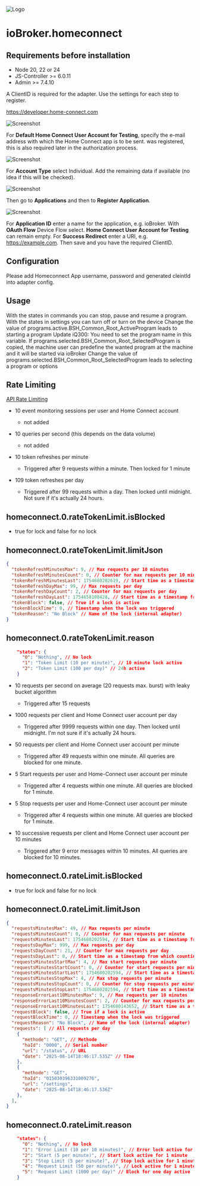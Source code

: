 ![Logo](admin/homeconnect.png)

# ioBroker.homeconnect

## Requirements before installation

- Node 20, 22 or 24
- JS-Controller >= 6.0.11
- Admin >= 7.4.10

A ClientID is required for the adapter. Use the settings for each step to register.

<https://developer.home-connect.com>

![Screenshot](img/registrierung1.JPG)

For **Default Home Connect User Account for Testing**, specify the e-mail address with which the Home Connect app is to be sent.
was registered, this is also required later in the authorization process.

![Screenshot](img/registrierung2.JPG)

For **Account Type** select Individual. Add the remaining data if available (no idea if this will be checked).

![Screenshot](img/application1.JPG)

Then go to **Applications** and then to **Register Application**.

![Screenshot](img/application2.JPG)

For **Application ID** enter a name for the application, e.g. ioBroker. With **OAuth Flow** Device Flow select.
**Home Connect User Account for Testing** can remain empty. For **Success Redirect** enter a URI, e.g. https://example.com.
Then save and you have the required ClientID.

## Configuration

Please add Homeconnect App username, password and generated cleintId into adapter config.

## Usage

With the states in commands you can stop, pause and resume a program.
With the states in settings you can turn off or turn on the device
Change the value of programs.active.BSH_Common_Root_ActiveProgram leads to starting a program
Update iQ300: You need to set the program name in this variable. If programs.selected.BSH_Common_Root_SelectedProgram is copied, the machine user can predefine the wanted program at the machine and it will be started via ioBroker
Change the value of programs.selected.BSH_Common_Root_SelectedProgram leads to selecting a program or options

## Rate Limiting

[API Rate Limiting](https://api-docs.home-connect.com/general/#rate-limiting)

- 10 event monitoring sessions per user and Home Connect account
  - not added
- 10 queries per second (this depends on the data volume)

  - not added

- 10 token refreshes per minute
  - Triggered after 9 requests within a minute. Then locked for 1 minute
- 109 token refreshes per day
  - Triggered after 99 requests within a day. Then locked until midnight. Not sure if it's actually 24 hours.

## homeconnect.0.rateTokenLimit.isBlocked

- true for lock and false for no lock

## homeconnect.0.rateTokenLimit.limitJson

```JSON
{
  "tokenRefreshMinutesMax": 9, // Max requests per 10 minutes
  "tokenRefreshMinutesCount": 0, // Counter for max requests per 10 minutes
  "tokenRefreshMinutesLast": 1754680202619, // Start time as a timestamp from which counting begins
  "tokenRefreshDayMax": 99, // Max requests per day
  "tokenRefreshDayCount": 2, // Counter for max requests per day
  "tokenRefreshDayLast": 1754658108428, // Start time as a timestamp from which counting begins
  "tokenBlock": false, // True if a lock is active
  "tokenBlockTime": 0, // Timestamp when the lock was triggered
  "tokenReason": "No Block" // Name of the lock (internal adapter)
}
```

## homeconnect.0.rateTokenLimit.reason

```JSON
    "states": {
      "0": "Nothing", // No lock
      "1": "Token Limit (10 per minute)", // 10 minute lock active
      "2": "Token Limit (100 per day)" // 24h active
    }
```

- 10 requests per second on average (20 requests max. burst) with leaky bucket algorithm

  - Triggered after 15 requests

- 1000 requests per client and Home Connect user account per day

  - Triggered after 9999 requests within one day. Then locked until midnight. I'm not sure if it's actually 24 hours.

- 50 requests per client and Home Connect user account per minute

  - Triggered after 49 requests within one minute. All queries are blocked for one minute.

- 5 Start requests per user and Home-Connect user account per minute

  - Triggered after 4 requests within one minute. All queries are blocked for 1 minute.

- 5 Stop requests per user and Home-Connect user account per minute

  - Triggered after 4 requests within one minute. All queries are blocked for 1 minute.

- 10 successive requests per client and Home Connect user account per 10 minutes
  - Triggered after 9 error messages within 10 minutes. All queries are blocked for 10 minutes.

## homeconnect.0.rateLimit.isBlocked

- true for lock and false for no lock

## homeconnect.0.rateLimit.limitJson

```JSON
{
  "requestsMinutesMax": 49, // Max requests per minute
  "requestsMinutesCount": 0, // Counter for max requests per minute
  "requestsMinutesLast": 1754680202594, // Start time as a timestamp from which counting begins
  "requestsDayMax": 999, // Max requests per day
  "requestsDayCount": 21, // Counter for max requests per day
  "requestsDayLast": 0, // Start time as a timestamp from which counting begins
  "requestsMinutesStartMax": 4, // Max start requests per minute
  "requestsMinutesStartCount": 0, // Counter for start requests per minute
  "requestsMinutesStartLast": 1754680202594, // Start time as a timestamp from which counting begins
  "requestsMinutesStopMax": 4, // Max stop requests per minute
  "requestsMinutesStopCount": 0, // Counter for stop requests per minute
  "requestsMinutesStopLast": 1754680202594, // Start time as a timestamp from which counting begins
  "responseErrorLast10MinutesMax": 9, // Max requests per 10 minutes
  "responseErrorLast10MinutesCount": 2, // Counter for max requests per 10 minutes
  "responseErrorLast10MinutesLast": 1754680143652, // Start time as a timestamp from which counting begins
  "requestBlock": false, // True if a lock is active
  "requestBlockTime": 0, // Timestamp when the lock was triggered
  "requestReason": "No Block", // Name of the lock (internal adapter)
  "requests": [ // All requests per day
    {
      "methode": "GET", // Methode
      "haId": "0000", // Serial number
      "url": "/status", // URL
      "date": "2025-08-14T18:46:17.535Z" // TIme
    },
    {
      "methode": "GET",
      "haId": "015030396331009276",
      "url": "/settings",
      "date": "2025-08-14T18:46:17.536Z"
    },
  ],
}
```

## homeconnect.0.rateLimit.reason

```JSON
    "states": {
      "0": "Nothing", // No lock
      "1": "Error Limit (10 per 10 minutes)", // Error lock active for 10 minutes
      "2": "Start (5 per minute)", // Start lock active for 1 minute
      "3": "Stop Limit (5 per minute)", // Stop lock active for 1 minute
      "4": "Request Limit (50 per minute)", // Lock active for 1 minute
      "5": "Request Limit (1000 per day)" // Block for one day active
    }
```
